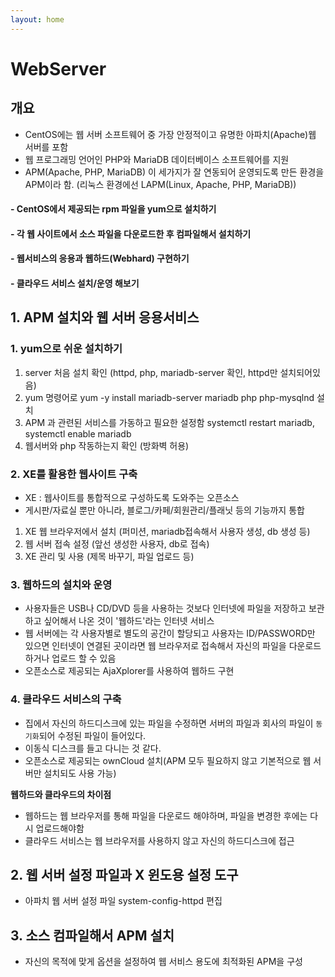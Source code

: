 ```yaml
---
layout: home
---
```


# WebServer

## 개요
- CentOS에는 웹 서버 소프트웨어 중 가장 안정적이고 유명한 아파치(Apache)웹 서버를 포함
- 웹 프로그래밍 언어인 PHP와 MariaDB 데이터베이스 소프트웨어를 지원
- APM(Apache, PHP, MariaDB) 이 세가지가 잘 연동되어 운영되도록 만든 환경을 APM이라 함. (리눅스 환경에선 LAPM(Linux, Apache, PHP, MariaDB))

#### - CentOS에서 제공되는 rpm 파일을 yum으로 설치하기
#### - 각 웹 사이트에서 소스 파일을 다운로드한 후 컴파일해서 설치하기
#### - 웹서비스의 응용과 웹하드(Webhard) 구현하기
#### - 클라우드 서비스 설치/운영 해보기

## 1. APM 설치와 웹 서버 응용서비스
### 1. yum으로 쉬운 설치하기
1) server 처음 설치 확인 (httpd, php, mariadb-server 확인, httpd만 설치되어있음)
2) yum 명령어로 yum -y install mariadb-server mariadb php php-mysqlnd 설치
3) APM 과 관련된 서비스를 가동하고 필요한 설정함 systemctl restart mariadb, systemctl enable mariadb
4) 웹서버와 php 작동하는지 확인 (방화벽 허용)

### 2. XE를 활용한 웹사이트 구축
- XE : 웹사이트를 통합적으로 구성하도록 도와주는 오픈소스
- 게시판/자료실 뿐만 아니라, 블로그/카페/회원관리/플래닛 등의 기능까지 통합
1) XE 웹 브라우저에서 설치 (퍼미션, mariadb접속해서 사용자 생성, db 생성 등)
2) 웹 서버 접속 설정 (앞선 생성한 사용자, db로 접속)
3) XE 관리 및 사용 (제목 바꾸기, 파일 업로드 등)

### 3. 웹하드의 설치와 운영
- 사용자들은 USB나 CD/DVD 등을 사용하는 것보다 인터넷에 파일을 저장하고 보관하고 싶어해서 나온 것이 '웹하드'라는 인터넷 서비스
- 웹 서버에는 각 사용자별로 별도의 공간이 할당되고 사용자는 ID/PASSWORD만 있으면 인터넷이 연결된 곳이라면 웹 브라우저로 접속해서 자신의 파일을 다운로드하거나 업로드 할 수 있음
- 오픈소스로 제공되는 AjaXplorer를 사용하여 웹하드 구현

### 4. 클라우드 서비스의 구축
- 집에서 자신의 하드디스크에 있는 파일을 수정하면 서버의 파일과 회사의 파일이 `동기화`되어 수정된 파일이 들어있다. 
- 이동식 디스크를 들고 다니는 것 같다.
- 오픈소스로 제공되는 ownCloud 설치(APM 모두 필요하지 않고 기본적으로 웹 서버만 설치되도 사용 가능)

**웹하드와 클라우드의 차이점**
- 웹하드는 웹 브라우저를 통해 파일을 다운로드 해야하며, 파일을 변경한 후에는 다시 업로드해야함
- 클라우드 서비스는 웹 브라우저를 사용하지 않고 자신의 하드디스크에 접근

## 2. 웹 서버 설정 파일과 X 윈도용 설정 도구
- 아파치 웹 서버 설정 파일 system-config-httpd 편집


## 3. 소스 컴파일해서 APM 설치
- 자신의 목적에 맞게 옵션을 설정하여 웹 서비스 용도에 최적화된 APM을 구성